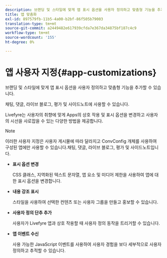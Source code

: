 ```yaml
---
description: 브랜딩 및 스타일에 맞게 앱 표시 옵션을 사용자 정의하고 맞춤형 기능을 추가할 수 있습니다.
title: 앱 맞춤화
exl-id: 897579fb-11b5-4a00-b2bf-86f505b79003
translation-type: tm+mt
source-git-commit: a2449482e617939cfda7e367da34875bf187c4c9
workflow-type: tm+mt
source-wordcount: '155'
ht-degree: 0%

---
```


# 앱 사용자 지정{#app-customizations}

브랜딩 및 스타일에 맞게 앱 표시 옵션을 사용자 정의하고 맞춤형 기능을 추가할 수 있습니다.

채팅, 댓글, 라이브 블로그, 평가 및 사이드노트에 사용할 수 있습니다.

Livefyre는 사용자의 취향에 맞게 Apps의 상호 작용 및 표시 옵션을 변경하고 사용자의 시선을 사로잡을 수 있는 다양한 방법을 제공합니다.

>[!NOTE]
>
>이러한 사용자 지정은 사용자 게시물에 따라 달라지고 ConvConfig 개체를 사용하여 구성된 앱에만 사용할 수 있습니다.채팅, 댓글, 라이브 블로그, 평가 및 사이드노트입니다.

* **표시 옵션 변경**

   CSS 클래스, 지역화된 텍스트 문자열, 앱 요소 및 미디어 제한을 사용하여 앱에 대한 표시 옵션을 변경합니다.

* **내용 강조 표시**

   스타일을 사용하여 선택한 컨텐츠 또는 사용자 그룹을 만들고 홍보할 수 있습니다.

* **사용자 정의 단추 추가**

   사용자가 Livefyre 앱과 상호 작용할 때 사용자 정의 동작을 트리거할 수 있습니다.

* **앱 이벤트 수신**

   사용 가능한 JavaScript 이벤트를 사용하여 사용자 경험을 보다 세부적으로 사용자 정의하고 추적할 수 있습니다.
